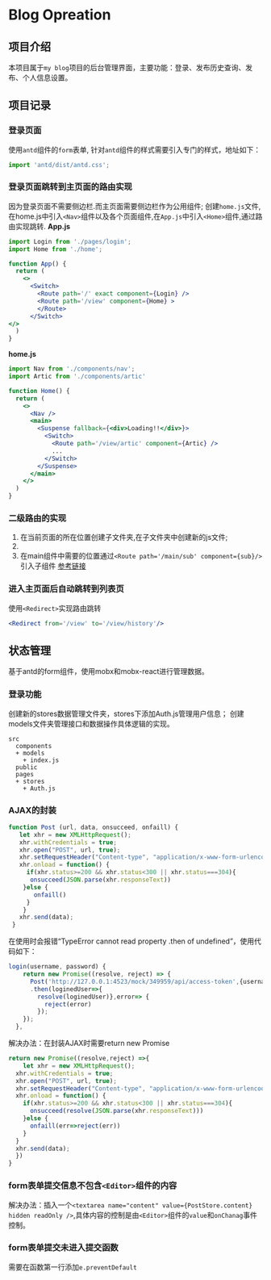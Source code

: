 # Blog Opreation

## 项目介绍
本项目属于`my blog`项目的后台管理界面，主要功能：登录、发布历史查询、发布、个人信息设置。

## 项目记录
### 登录页面
使用`antd`组件的`form`表单, 针对`antd`组件的样式需要引入专门的样式，地址如下：
```js
import 'antd/dist/antd.css';
```
### 登录页面跳转到主页面的路由实现
因为登录页面不需要侧边栏.而主页面需要侧边栏作为公用组件;
创建`home.js`文件,在home.js中引入`<Nav>`组件以及各个页面组件,在`App.js`中引入`<Home>`组件,通过路由实现跳转.
**App.js**
```jsx
import Login from './pages/login';
import Home from './home';

function App() {
  return (
    <>
      <Switch>
        <Route path='/' exact component={Login} />
        <Route path='/view' component={Home} >
        </Route>
      </Switch>
</>
  )
}

```

**home.js**
```jsx
import Nav from './components/nav';
import Artic from './components/artic'

function Home() {
  return (
    <>
      <Nav />
      <main>
        <Suspense fallback={<div>Loading!!</div>}>
          <Switch>
            <Route path='/view/artic' component={Artic} />
            ...
          </Switch>
        </Suspense> 
      </main>
    </>
  )
}
```

### 二级路由的实现
1. 在当前页面的所在位置创建子文件夹,在子文件夹中创建新的js文件;
2. <Link to='/main/sub'>
3. 在main组件中需要的位置通过`<Route path='/main/sub' component={sub}/>`引入子组件
[参考链接](https://www.bilibili.com/video/BV1gE411W74U?p=6)

### 进入主页面后自动跳转到列表页
使用`<Redirect>`实现路由跳转
```jsx
<Redirect from='/view' to='/view/history'/>
```
## 状态管理
基于antd的form组件，使用mobx和mobx-react进行管理数据。
### 登录功能
创建新的stores数据管理文件夹，stores下添加Auth.js管理用户信息；
创建models文件夹管理接口和数据操作具体逻辑的实现。
```
src
  components
  + models
    + index.js
  public
  pages
  + stores
    + Auth.js
```
### AJAX的封装
```js
function Post (url, data, onsucceed, onfaill) {
   let xhr = new XMLHttpRequest();
   xhr.withCredentials = true;
   xhr.open("POST", url, true);
   xhr.setRequestHeader("Content-type", "application/x-www-form-urlencoded");
   xhr.onload = function() {
     if(xhr.status>=200 && xhr.status<300 || xhr.status===304){
      onsucceed(JSON.parse(xhr.responseText))
    }else {
       onfaill()
     }
    }
   xhr.send(data);
 }
```

在使用时会报错“TypeError cannot read property .then of undefined”，使用代码如下：
```js
login(username, password) {
    return new Promise((resolve, reject) => {
      Post('http://127.0.0.1:4523/mock/349959/api/access-token',{username, password}, ()=>{console.log(username)}, ()=>{console.log('接口异常')})
      .then(loginedUser=>{
        resolve(loginedUser)},error=> {
          reject(error)
        });
    });
  },
```

解决办法：在封装AJAX时需要return new Promise
```js
return new Promise((resolve,reject) =>{
    let xhr = new XMLHttpRequest();
  xhr.withCredentials = true;
  xhr.open("POST", url, true);
  xhr.setRequestHeader("Content-type", "application/x-www-form-urlencoded");
  xhr.onload = function() {
    if(xhr.status>=200 && xhr.status<300 || xhr.status===304){
      onsucceed(resolve(JSON.parse(xhr.responseText)))
    }else {
      onfaill(err=>reject(err))
    }
  }
  xhr.send(data);
  }) 
}
```

### form表单提交信息不包含`<Editor>`组件的内容
解决办法：插入一个`<textarea name="content" value={PostStore.content} hidden readOnly />`,具体内容的控制是由`<Editor>`组件的`value`和`onChanag`事件控制。
### form表单提交未进入提交函数
需要在函数第一行添加`e.preventDefault`